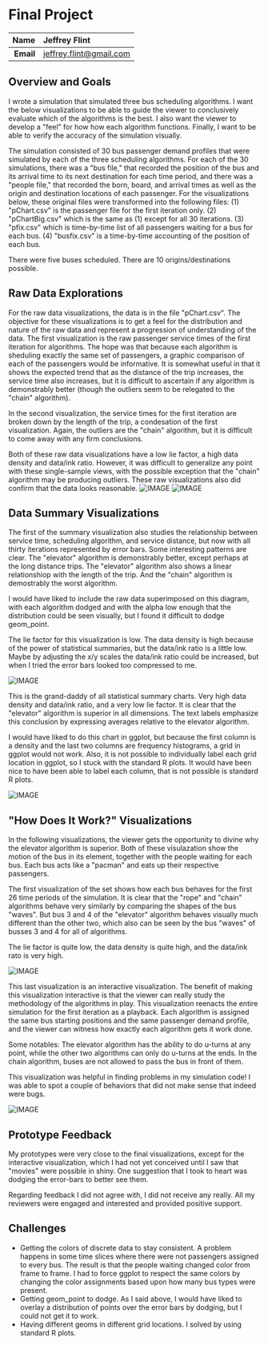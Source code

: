 Final Project
==============================

| **Name**  | Jeffrey Flint |
|----------:|:-------------|
| **Email** | jeffrey.flint@gmail.com |

## Overview and Goals ##
I wrote a simulation that simulated three bus scheduling algorithms.  I want the below visualizations to be able to guide the viewer to conclusively evaluate which of the algorithms is the best.  I also want the viewer to develop a "feel" for how how each algorithm functions.  Finally, I want to be able to verify the accuracy of the simulation visually.

The simulation consisted of 30 bus passenger demand profiles that were simulated by each of the three scheduling algorithms. For each of the 30 simulations, there was a "bus file," that recorded the position of the bus and its arrival time to its next destination for each time period, and there was a "people file," that recorded the born, board, and arrival times as well as the origin and destination locations of each passenger.  For the visualizations below, these original files were transformed into the following files: (1) "pChart.csv" is the passenger file for the first iteration only.  (2) "pChartBig.csv" which is the same as (1) except for all 30 iterations. (3) "pfix.csv" which is time-by-time list of all passengers waiting for a bus for each bus. (4) "busfix.csv" is a time-by-time accounting of the position of each bus.

There were five buses scheduled.  There are 10 origins/destinations possible. 

## Raw Data Explorations ##
For the raw data visualizations, the data is in the file "pChart.csv".  The objective for these visualizations is to get a feel for the distribution and nature of the raw data and represent a progression of understanding of the data.  The first visualization is the raw passenger service times of the first iteration for algorithms.  The hope was that because each algorithm is sheduling exactly the same set of passengers, a graphic comparison of each of the passengers would be informative. It is somewhat useful in that it shows the expected trend that as the distance of the trip increases, the service time also increases, but it is difficult to ascertain if any algorithm is demonstrably better (though the outliers seem to be relegated to the "chain" algorithm).

In the second visualization, the service times for the first iteration are broken down by the length of the trip, a condesation of the first visualization.  Again, the outliers are the "chain" algorithm, but it is difficult to come away with any firm conclusions.

Both of these raw data visualizations have a low lie factor, a high data density and data/ink ratio.  However, it was difficult to generalize any point with these single-sample views, with the possible exception that the "chain" algorithm may be producing outliers.  These raw visualizations also did confirm that the data looks reasonable.
![IMAGE](raw.png)
![IMAGE](raw2.png)

## Data Summary Visualizations ##

The first of the summary visualization also studies the relationship between service time, scheduling algorithm, and service distance, but now with all thirty iterations represented by error bars.  Some interesting patterns are clear.  The "elevator" algorithm is demonstrably better, except perhaps at the long distance trips.  The "elevator" algorithm also shows a linear relationshiop with the length of the trip.   And the "chain" algorithm is demostrably the worst algorithm.

I would have liked to include the raw data superimposed on this diagram, with each algorithm dodged and with the alpha low enough that the distribution could be seen visually, but I found it difficult to dodge geom_point.

The lie factor for this visualization is low.  The data density is high because of the power of statistical summaries, but the data/ink ratio is a little low.  Maybe by adjusting the x/y scales the data/ink ratio could be increased, but when I tried the error bars looked too compressed to me.

![IMAGE](range.png)

This is the grand-daddy of all statistical summary charts.  Very high data density and data/ink ratio, and a very low lie factor.  It is clear that the "elevator" algorithm is superior in all dimensions.  The text labels emphasize this conclusion by expressing averages relative to the elevator algorithm.

I would have liked to do this chart in ggplot, but because the first column is a density and the last two columns are frequency histograms, a grid in ggplot would not work.  Also, it is not possible to individually label each grid location in ggplot, so I stuck with the standard R plots.  It would have been nice to have been able to label each column, that is not possible is standard R plots.

![IMAGE](gross.png)

## "How Does It Work?" Visualizations

In the following visualizations, the viewer gets the opportunity to divine why the elevator algorithm is superior.  Both of these visulazation show the motion of the bus in its element, together with the people waiting for each bus.  Each bus acts like a "pacman" and eats up their respective passengers.  

The first visualization of the set shows how each bus behaves for the first 26 time periods of the simulation. It is clear that the "rope" and "chain" algorithms behave very similarly by comparing the shapes of the bus "waves".  But bus 3 and 4 of the "elevator" algorithm behaves visually much different than the other two, which also can be seen by the bus "waves" of busses 3 and 4 for all of algorithms.

The lie factor is quite low, the data density is quite high, and the data/ink rato is very high.

![IMAGE](multi.PNG)

This last visualization is an interactive visualization.   The benefit of making this visualization interactive is that the viewer can really study the methodology of the algorithms in play.  This visualization reenacts the entire simulation for the first iteration as a playback.  Each algorithm is assigned the same bus starting positions and the same passenger demand profile, and the viewer can witness how exactly each algorithm gets it work done.

Some notables: The elevator algorithm has the ability to do u-turns at any point, while the other two algorithms can only do u-turns at the ends.  In the chain algorithm, buses are not allowed to pass the bus in front of them.

This visualization was helpful in finding problems in my simulation code!  I was able to spot a couple of behaviors that did not make sense that indeed were bugs.

![IMAGE](interactive.PNG)

## Prototype Feedback ##

My prototypes were very close to the final visualizations, except for the interactive visualization, which I had not yet conceived until I saw that "movies" were possible in shiny.  One suggestion that I took to heart was dodging the error-bars to better see them.

Regarding feedback I did not agree with, I did not receive any really.  All my reviewers were engaged and interested and provided positive support.  

## Challenges ##

- Getting the colors of discrete data to stay consistent.  A problem happens in some time slices where there were not passengers assigned to every bus.  The result is that the people waiting changed color from frame to frame. I had to force ggplot to respect the same colors by changing the color assignments based upon how many bus types were present.
- Getting geom_point to dodge.  As I said above, I would have liked to overlay a distribution of points over the error bars by dodging, but I could not get it to work.
- Having different geoms in different grid locations.  I solved by using standard R plots.

